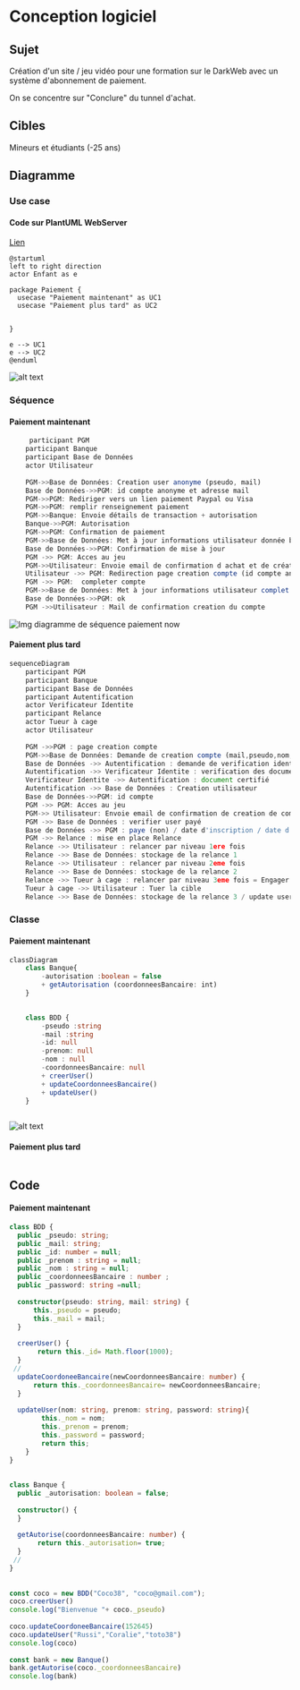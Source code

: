# Conception logiciel
## Sujet
Création d'un site / jeu vidéo pour une formation sur le DarkWeb avec un système d'abonnement de paiement.

On se concentre sur "Conclure" du tunnel d'achat.
## Cibles
Mineurs et étudiants (-25 ans)
## Diagramme
### Use case
#### Code sur PlantUML WebServer
[Lien](https://www.plantuml.com/plantuml/uml/JP3D2eCm48JlUOh5kmUrvoBOdwi8VO0bRcBG9YNPj9JITwzQ2TvczviPbgq3e-TudyH4Ye4TUAC7XjvuacoS5IZPURX62WmOG8i7oX4rGUkTeX1c3qxm4G1_PpEGMemoRRABSpqqth2HsOAK5DzKqyt563rQNajY88c183iZmn9S4xUcsBCMtw3cvXqlz_paZHqtKEr1Hqz3huqSvYkKX3m_heFUL95KcLGbQhBzygOV)

```
@startuml
left to right direction
actor Enfant as e
 
package Paiement {
  usecase "Paiement maintenant" as UC1
  usecase "Paiement plus tard" as UC2
 
 
}
 
e --> UC1
e --> UC2
@enduml
```
![alt text](image-6.png)
### Séquence
#### Paiement maintenant

```ts
     participant PGM
    participant Banque
    participant Base de Données
    actor Utilisateur
 
    PGM->>Base de Données: Creation user anonyme (pseudo, mail)
    Base de Données->>PGM: id compte anonyme et adresse mail
    PGM->>PGM: Rediriger vers un lien paiement Paypal ou Visa
    PGM->>PGM: remplir renseignement paiement
    PGM->>Banque: Envoie détails de transaction + autorisation
    Banque->>PGM: Autorisation
    PGM->>PGM: Confirmation de paiement
    PGM->>Base de Données: Met à jour informations utilisateur donnée bancaire
    Base de Données->>PGM: Confirmation de mise à jour
    PGM ->> PGM: Acces au jeu
    PGM->>Utilisateur: Envoie email de confirmation d achat et de création de compte
    Utilisateur ->> PGM: Redirection page creation compte (id compte anonyme)
    PGM ->> PGM:  completer compte
    PGM->>Base de Données: Met à jour informations utilisateur complet (email?, mtp,id compte anonyme)
    Base de Données->>PGM: ok
    PGM ->>Utilisateur : Mail de confirmation creation du compte
```

![Img diagramme de séquence paiement now](image-3.png)
#### Paiement plus tard
``` ts
sequenceDiagram
    participant PGM
    participant Banque
    participant Base de Données
    participant Autentification
    actor Verificateur Identite
    participant Relance
    actor Tueur à cage
    actor Utilisateur
 
    PGM ->>PGM : page creation compte
    PGM->>Base de Données: Demande de creation compte (mail,pseudo,nom,prenom,mot de passe, carte identité)
    Base de Données ->> Autentification : demande de verification identité
    Autentification ->> Verificateur Identite : verification des documents reçus
    Verificateur Identite ->> Autentification : document certifié
    Autentification ->> Base de Données : Creation utilisateur
    Base de Données->>PGM: id compte
    PGM ->> PGM: Acces au jeu
    PGM->> Utilisateur: Envoie email de confirmation de creation de compte
    PGM ->> Base de Données : verifier user payé
    Base de Données ->> PGM : paye (non) / date d'inscription / date d'anniversaire
    PGM ->> Relance : mise en place Relance
    Relance ->> Utilisateur : relancer par niveau 1ere fois
    Relance ->> Base de Données: stockage de la relance 1
    Relance ->> Utilisateur : relancer par niveau 2eme fois
    Relance ->> Base de Données: stockage de la relance 2
    Relance ->> Tueur à cage : relancer par niveau 3eme fois = Engager notre tueur
    Tueur à cage ->> Utilisateur : Tuer la cible
    Relance ->> Base de Données: stockage de la relance 3 / update user
```

### Classe

#### Paiement maintenant

```ts
classDiagram
    class Banque{
        -autorisation :boolean = false
        + getAutorisation (coordonneesBancaire: int)
    }
    

    class BDD {
        -pseudo :string
        -mail :string
        -id: null
        -prenom: null
        -nom : null
        -coordonneesBancaire: null
        + creerUser()
        + updateCoordonneesBancaire()
        + updateUser()
    }
   
```
![alt text](image-4.png)

#### Paiement plus tard

```ts

```

## Code
#### Paiement maintenant

```ts
class BDD {
  public _pseudo: string;
  public _mail: string;
  public _id: number = null;
  public _prenom : string = null;
  public _nom : string = null;
  public _coordonneesBancaire : number ;
  public _password: string =null;
 
  constructor(pseudo: string, mail: string) {
      this._pseudo = pseudo;
      this._mail = mail;
  }
 
  creerUser() {
       return this._id= Math.floor(1000);
  }
 //
  updateCoordoneeBancaire(newCoordonneesBancaire: number) {
      return this._coordonneesBancaire= newCoordonneesBancaire;
  }
 
  updateUser(nom: string, prenom: string, password: string){
        this._nom = nom;
        this._prenom = prenom;
        this._password = password;
        return this;
    }
}
 
 
class Banque {
  public _autorisation: boolean = false;
 
  constructor() {
  }
 
  getAutorise(coordonneesBancaire: number) {
       return this._autorisation= true;
  }
 //
}
 
 
const coco = new BDD("Coco38", "coco@gmail.com");
coco.creerUser()
console.log("Bienvenue "+ coco._pseudo)
 
coco.updateCoordoneeBancaire(152645)
coco.updateUser("Russi","Coralie","toto38")
console.log(coco)
 
const bank = new Banque()
bank.getAutorise(coco._coordonneesBancaire)
console.log(bank)

```